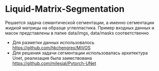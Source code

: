 # Liquid-Matrix-Segmentation
Решается задача семантической сегментации, а именно сегментации жидкой матрицы на образце углелпастика. Пример входных данных и масок представлены в папке data/imgs, data/masks соответственно

- Для разметки данных использовалось https://github.com/hkchengrex/MiVOS
- Для решения задачи сегментации использовалась архитектура Unet, реализация была заимствована https://github.com/milesial/Pytorch-UNet
